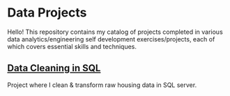 # Data Projects

Hello! This repository contains my catalog of projects completed in various data analytics/engineering self development exercises/projects, each of which covers essential skills and techniques.

## [Data Cleaning in SQL](https://github.com/lynnlennmor/Data-Cleaning-SQL/blob/main/README.md)
Project where I clean & transform raw housing data in SQL server.
